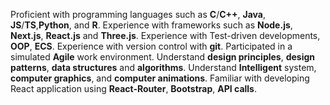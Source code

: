 Proficient with programming languages such as **C**/**C++**, **Java**, **JS**/**TS**,**Python**, and **R**.
Experience with frameworks such as **Node.js**, **Next.js**, **React.js** and **Three.js**.
Experience with Test-driven developments, **OOP**, **ECS**.
Experience with version control with **git**.
Participated in a simulated **Agile** work environment.
Understand **design principles**, **design patterns**, **data structures** and **algorithms**.
Understand **Intelligent** system, **computer graphics**, and **computer animations**.
Familiar with developing React application using **React-Router**, **Bootstrap**, **API calls**.
